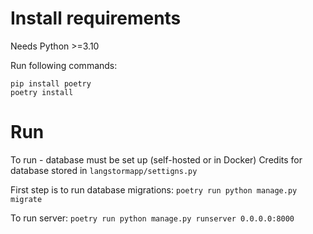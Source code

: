 # Install requirements

Needs Python >=3.10

Run following commands:
```
pip install poetry
poetry install
```

# Run

To run - database must be set up (self-hosted or in Docker)
Credits for database stored in `langstormapp/settigns.py`

First step is to run database migrations:
`poetry run python manage.py migrate`

To run server:
`poetry run python manage.py runserver 0.0.0.0:8000`

